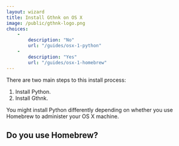 ```yaml
---
layout: wizard
title: Install Gthnk on OS X
image: /public/gthnk-logo.png
choices:
    -
        description: "No"
        url: "/guides/osx-1-python"
    -
        description: "Yes"
        url: "/guides/osx-1-homebrew"
---
```


There are two main steps to this install process:

1. Install Python.
2. Install Gthnk.

You might install Python differently depending on whether you use Homebrew to administer your OS X machine.

## Do you use Homebrew?
